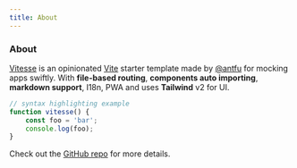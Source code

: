 ```yaml
---
title: About
---
```


<div class="text-center">
  <span class="iconify" data-icon="dicom-overlay" class="text-4xl -mb-6 m-auto"></span>
  <h3>About</h3>
</div>

[Vitesse](https://github.com/antfu/vitesse) is an opinionated [Vite](https://github.com/vitejs/vite) starter template made by [@antfu](https://github.com/antfu) for mocking apps swiftly. With **file-based routing**, **components auto importing**, **markdown support**, I18n, PWA and uses **Tailwind** v2 for UI.

```js
// syntax highlighting example
function vitesse() {
	const foo = 'bar';
	console.log(foo);
}
```

Check out the [GitHub repo](https://github.com/antfu/vitesse) for more details.
